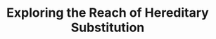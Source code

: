 ---
title: "Exploring the Reach of Hereditary Substitution"
year: 2012
pos: 7
venue: "University of Pennsylvania PL Club"
slides: includes/talks/2012-Penn-PL-Club.pdf
---